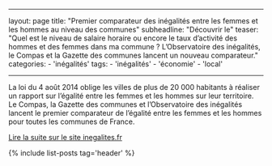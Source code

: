 ---
layout: page
title:  "Premier comparateur des inégalités entre les femmes et les hommes au niveau des communes"
subheadline:  "Découvrir le"
teaser: "Quel est le niveau de salaire horaire ou encore le taux d’activité des hommes et des femmes dans ma commune ? L’Observatoire des inégalités, le Compas et la Gazette des communes lancent un nouveau comparateur."
categories:
    - 'inégalités'
tags:
    - 'inégalités'
    - 'économie'
    - 'local'

----------

La loi du 4 août 2014 oblige les villes de plus de 20 000 habitants à réaliser un rapport sur l’égalité entre les femmes et les hommes sur leur territoire. Le Compas, la Gazette des communes et l’Observatoire des inégalités lancent le premier comparateur de l’égalité entre les femmes et les hommes pour toutes les communes de France.

[Lire la suite sur le site inegalites.fr](http://www.inegalites.fr/spip.php?page=analyse&id_article=1990&id_groupe=18&id_rubrique=28&id_mot=72)

{% include list-posts tag='header' %}
